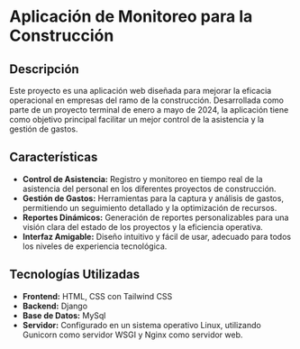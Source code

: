 # Aplicación de Monitoreo para la Construcción

## Descripción
Este proyecto es una aplicación web diseñada para mejorar la eficacia operacional en empresas del ramo de la construcción. Desarrollada como parte de un proyecto terminal de enero a mayo de 2024, la aplicación tiene como objetivo principal facilitar un mejor control de la asistencia y la gestión de gastos.

## Características
- **Control de Asistencia:** Registro y monitoreo en tiempo real de la asistencia del personal en los diferentes proyectos de construcción.
- **Gestión de Gastos:** Herramientas para la captura y análisis de gastos, permitiendo un seguimiento detallado y la optimización de recursos.
- **Reportes Dinámicos:** Generación de reportes personalizables para una visión clara del estado de los proyectos y la eficiencia operativa.
- **Interfaz Amigable:** Diseño intuitivo y fácil de usar, adecuado para todos los niveles de experiencia tecnológica.

## Tecnologías Utilizadas
- **Frontend:** HTML, CSS con Tailwind CSS
- **Backend:** Django
- **Base de Datos:** MySql 
- **Servidor:** Configurado en un sistema operativo Linux, utilizando Gunicorn como servidor WSGI y Nginx como servidor web.
